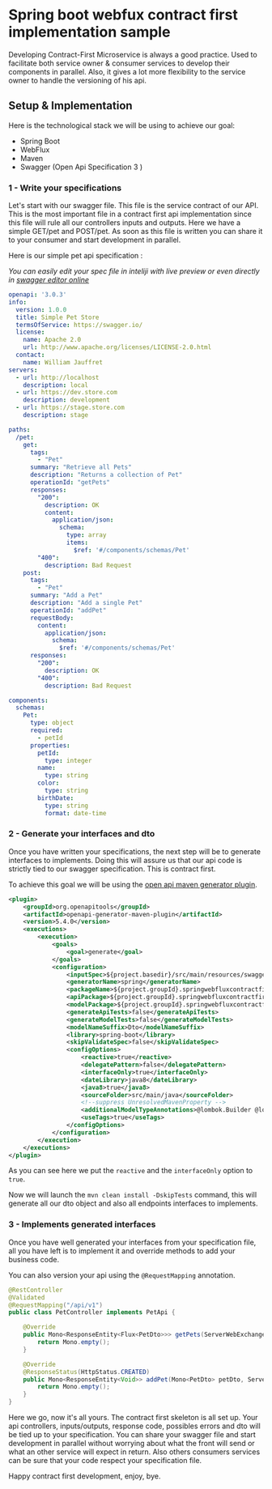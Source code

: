 # Spring boot webfux contract first implementation sample

Developing Contract-First Microservice is always a good practice. 
Used to facilitate both service owner & consumer services to develop their components in parallel. 
Also, it gives a lot more flexibility to the service owner to handle the versioning of his api. 

## Setup & Implementation

Here is the technological stack we will be using to achieve our goal:

* Spring Boot
* WebFlux
* Maven
* Swagger (Open Api Specification 3 )

### 1 - Write your specifications
Let's start with our swagger file. This file is the service contract of our API. 
This is the most important file in a contract first api implementation since this file will rule all our controllers inputs and outputs.
Here we have a simple GET/pet and POST/pet. As soon as this file is written you can share it to your consumer and start development in parallel.

Here is our simple pet api specification : 

*You can easily edit your spec file in inteliji with live preview or even directly in [swagger editor online](https://editor.swagger.io/)*

```yaml
openapi: '3.0.3'
info:
  version: 1.0.0
  title: Simple Pet Store
  termsOfService: https://swagger.io/
  license:
    name: Apache 2.0
    url: http://www.apache.org/licenses/LICENSE-2.0.html
  contact:
    name: William Jauffret
servers:
  - url: http://localhost
    description: local
  - url: https://dev.store.com
    description: development
  - url: https://stage.store.com
    description: stage

paths:
  /pet:
    get:
      tags:
        - "Pet"
      summary: "Retrieve all Pets"
      description: "Returns a collection of Pet"
      operationId: "getPets"
      responses:
        "200":
          description: OK
          content:
            application/json:
              schema:
                type: array
                items:
                  $ref: '#/components/schemas/Pet'
        "400":
          description: Bad Request
    post:
      tags:
        - "Pet"
      summary: "Add a Pet"
      description: "Add a single Pet"
      operationId: "addPet"
      requestBody:
        content:
          application/json:
            schema:
              $ref: '#/components/schemas/Pet'
      responses:
        "200":
          description: OK
        "400":
          description: Bad Request

components:
  schemas:
    Pet:
      type: object
      required:
        - petId
      properties:
        petId:
          type: integer
        name:
          type: string
        color:
          type: string
        birthDate:
          type: string
          format: date-time
```

### 2 - Generate your interfaces and dto 

Once you have written your specifications, the next step will be to generate interfaces to implements. 
Doing this will assure us that our api code is strictly tied to our swagger specification. This is contract first. 

To achieve this goal we will be using the [open api maven generator plugin](https://openapi-generator.tech/docs/plugins/). 

```xml
<plugin>
    <groupId>org.openapitools</groupId>
    <artifactId>openapi-generator-maven-plugin</artifactId>
    <version>5.4.0</version>
    <executions>
        <execution>
            <goals>
                <goal>generate</goal>
            </goals>
            <configuration>
                <inputSpec>${project.basedir}/src/main/resources/swaggers/pet-api-swagger.yaml</inputSpec>
                <generatorName>spring</generatorName>
                <packageName>${project.groupId}.springwebfluxcontractfirstsample</packageName>
                <apiPackage>${project.groupId}.springwebfluxcontractfirstsample.api.v1</apiPackage>
                <modelPackage>${project.groupId}.springwebfluxcontractfirstsample.dto</modelPackage>
                <generateApiTests>false</generateApiTests>
                <generateModelTests>false</generateModelTests>
                <modelNameSuffix>Dto</modelNameSuffix>
                <library>spring-boot</library>
                <skipValidateSpec>false</skipValidateSpec>
                <configOptions>
                    <reactive>true</reactive>
                    <delegatePattern>false</delegatePattern>
                    <interfaceOnly>true</interfaceOnly>
                    <dateLibrary>java8</dateLibrary>
                    <java8>true</java8>
                    <sourceFolder>src/main/java</sourceFolder>
                    <!--suppress UnresolvedMavenProperty -->
                    <additionalModelTypeAnnotations>@lombok.Builder @lombok.NoArgsConstructor @lombok.AllArgsConstructor</additionalModelTypeAnnotations>
                    <useTags>true</useTags>
                </configOptions>
            </configuration>
        </execution>
    </executions>
</plugin>
```

As you can see here we put the ```reactive``` and the ```interfaceOnly``` option to ```true```.

Now we will launch the ```mvn clean install -DskipTests``` command, this will generate all our dto object and also all endpoints interfaces to implements.

### 3 - Implements generated interfaces

Once you have well generated your interfaces from your specification file, all you have left is to implement it and override methods to add your business code. 

You can also version your api using the ```@RequestMapping``` annotation. 

```java
@RestController
@Validated
@RequestMapping("/api/v1")
public class PetController implements PetApi {

    @Override
    public Mono<ResponseEntity<Flux<PetDto>>> getPets(ServerWebExchange exchange) {
        return Mono.empty();
    }

    @Override
    @ResponseStatus(HttpStatus.CREATED)
    public Mono<ResponseEntity<Void>> addPet(Mono<PetDto> petDto, ServerWebExchange exchange) {
        return Mono.empty();
    }
}
```

Here we go, now it's all yours. The contract first skeleton is all set up. 
Your api controllers, inputs/outputs, response code, possibles errors and dto will be tied up to your specification.
You can share your swagger file and start development in parallel without worrying about what the front will send or what an 
other service will expect in return. Also others consumers services can be sure that your code respect your specification file.


Happy contract first development, enjoy, bye. 